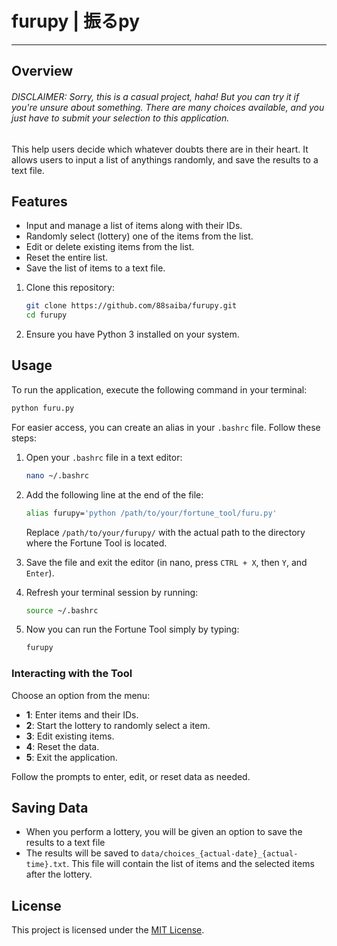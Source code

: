 # furupy | 振るpy
---

## Overview
###### DISCLAIMER: Sorry, this is a casual project, haha! But you can try it if you're unsure about something. There are many choices available, and you just have to submit your selection to this application.

This help users decide which whatever doubts there are in their heart. It allows users to input a list of anythings randomly, and save the results to a text file.

## Features
- Input and manage a list of items along with their IDs.
- Randomly select (lottery) one of the items from the list.
- Edit or delete existing items from the list.
- Reset the entire list.
- Save the list of items to a text file.


1. Clone this repository:
   ```bash
   git clone https://github.com/88saiba/furupy.git
   cd furupy
   ```
2. Ensure you have Python 3 installed on your system.

## Usage
To run the application, execute the following command in your terminal:

```bash
python furu.py
```
For easier access, you can create an alias in your `.bashrc` file. Follow these steps:

1. Open your `.bashrc` file in a text editor:
   ```bash
   nano ~/.bashrc
   ```
   
2. Add the following line at the end of the file:
   ```bash
   alias furupy='python /path/to/your/fortune_tool/furu.py'
   ```
   Replace `/path/to/your/furupy/` with the actual path to the directory where the Fortune Tool is located.

3. Save the file and exit the editor (in nano, press `CTRL + X`, then `Y`, and `Enter`).

4. Refresh your terminal session by running:
   ```bash
   source ~/.bashrc
   ```

5. Now you can run the Fortune Tool simply by typing:
   ```bash
   furupy
   ```

### Interacting with the Tool
Choose an option from the menu:

   - **1**: Enter items and their IDs.
   - **2**: Start the lottery to randomly select a item.
   - **3**: Edit existing items.
   - **4**: Reset the data.
   - **5**: Exit the application.
   
Follow the prompts to enter, edit, or reset data as needed.

## Saving Data

- When you perform a lottery, you will be given an option to save the results to a text file 
- The results will be saved to `data/choices_{actual-date}_{actual-time}.txt`. This file will contain the list of items and the selected items after the lottery.

## License
This project is licensed under the [MIT License](LICENSE).
